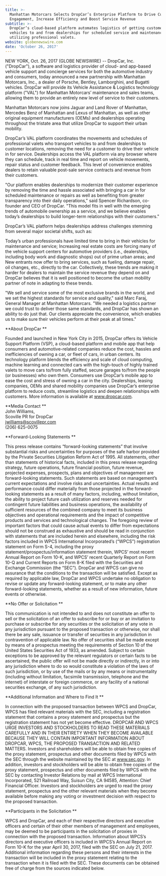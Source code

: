 ```yaml
---
title: >-
  Manhattan Motorcars Selects DropCar’s Enterprise Platform to Drive Customer
  Engagement, Increase Efficiency and Boost Service Revenue
subtitle: >-
  DropCar’s cloud-based platform automates logistics of getting customer
  vehicles to and from dealerships for scheduled service and maintenance
  utilizing professional valets.
website: globenewswire.com
date: 'October 26, 2017'
---
```

NEW YORK, Oct. 26, 2017 (GLOBE NEWSWIRE) -- DropCar, Inc. ("DropCar"), a software and logistics provider of cloud- and app-based vehicle support and concierge services for both the automotive industry and consumers, today announced a new partnership with Manhattan Motorcars, Inc., a dealer of Porsche, Bentley, Lamborghini, and Bugatti vehicles. DropCar will provide its Vehicle Assistance & Logistics technology platform ("VAL") for Manhattan Motorcars’ maintenance and sales teams, allowing them to provide an entirely new level of service to their customers.

Manhattan Motorcars now joins Jaguar and Land Rover of Manhattan, Mercedes Benz of Manhattan and Lexus of Manhattan, as well as other original equipment manufacturers (OEMs) and dealerships operating throughout the tristate area that utilize DropCar to support their urban mobility.

DropCar’s VAL platform coordinates the movements and schedules of professional valets who transport vehicles to and from dealerships to customer locations, removing the need for a customer to drive their vehicle in for service. Dealerships access the VAL platform via any browser where they can schedule, track in real time and report on vehicle movements, repair status and customer feedback. This level of convenience enables dealers to retain valuable post-sale service contracts and revenue from their customers.

"Our platform enables dealerships to modernize their customer experience by removing the time and hassle associated with bringing a car in for scheduled maintenance or repairs as well as benefiting from greater transparency into their daily operations," said Spencer Richardson, co-founder and CEO of DropCar. "This model fits in well with the emerging trends of automobile ownership as a service, and we believe enables today’s dealerships to build longer-term relationships with their customers."

DropCar’s VAL platform helps dealerships address challenges stemming from several major societal shifts, such as:

Today’s urban professionals have limited time to bring in their vehicles for maintenance and service; Increasing real estate costs are forcing many of the vehicle support centers for automotive providers (i.e., dealerships, including body work and diagnostic shops) out of prime urban areas; and New entrants now offer to bring services, such as fueling, damage repair, oil changes, etc., directly to the car. Collectively, these trends are making it harder for dealers to maintain the service revenue they depend on and DropCar believes that it is well positioned to become the urban mobility partner of note in adapting to these trends.

"We sell and service some of the most exclusive brands in the world, and we set the highest standards for service and quality," said Marc Faraj, General Manager at Manhattan Motorcars. "We needed a logistics partner we could trust to deliver those same standards, and DropCar has shown an ability to do just that. Our clients appreciate the convenience, which enables us to make sure their vehicles perform at their peak at all times."

**About DropCar**

Founded and launched in New York City in 2015, DropCar offers its Vehicle Support Platform (VSP), a cloud-based platform and mobile app that help consumers and automotive-related companies reduce the cost, hassles and inefficiencies of owning a car, or fleet of cars, in urban centers. Its technology platform blends the efficiency and scale of cloud computing, machine learning and connected cars with the high-touch of highly trained valets to move cars to/from fully staffed, secure garages to/from the people (or businesses) who own them. Consumers use DropCar’s mobile app to ease the cost and stress of owning a car in the city. Dealerships, leasing companies, OEMs and shared mobility companies use DropCar’s enterprise platform to reduce costs, streamline logistics and deepen relationships with customers. More information is available at www.dropcar.com. 

**Media Contact**\
John Williams, \
Scoville PR for DropCar\
jwilliams@scovillepr.com\
(206) 625-0075 

**Forward-Looking Statements **

This press release contains “forward-looking statements” that involve substantial risks and uncertainties for purposes of the safe harbor provided by the Private Securities Litigation Reform Act of 1995. All statements, other than statements of historical facts, included in this press release regarding strategy, future operations, future financial position, future revenue, projected expenses, prospects, plans and objectives of management are forward-looking statements. Such statements are based on management’s current expectations and involve risks and uncertainties. Actual results and performance could differ materially from those projected in the forward-looking statements as a result of many factors, including, without limitation, the ability to project future cash utilization and reserves needed for contingent future liabilities and business operations, the availability of sufficient resources of the combined company to meet its business objectives and operational requirements and the impact of competitive products and services and technological changes. The foregoing review of important factors that could cause actual events to differ from expectations should not be construed as exhaustive and should be read in conjunction with statements that are included herein and elsewhere, including the risk factors included in WPCS International Incorporated’s (“WPCS”) registration statement on Form S-4, including the proxy statement/prospectus/information statement therein, WPCS’ most recent Annual Report on Form 10-K, and WPCS’ recent Quarterly Report on Form 10-Q and Current Reports on Form 8-K filed with the Securities and Exchange Commission (the “SEC”). DropCar and WPCS can give no assurance that the conditions to the transaction will be satisfied. Except as required by applicable law, DropCar and WPCS undertake no obligation to revise or update any forward-looking statement, or to make any other forward-looking statements, whether as a result of new information, future events or otherwise. 

**No Offer or Solicitation **

This communication is not intended to and does not constitute an offer to sell or the solicitation of an offer to subscribe for or buy or an invitation to purchase or subscribe for any securities or the solicitation of any vote in any jurisdiction pursuant to the proposed transaction or otherwise, nor shall there be any sale, issuance or transfer of securities in any jurisdiction in contravention of applicable law. No offer of securities shall be made except by means of a prospectus meeting the requirements of Section 10 of the United States Securities Act of 1933, as amended. Subject to certain exceptions to be approved by the relevant regulators or certain facts to be ascertained, the public offer will not be made directly or indirectly, in or into any jurisdiction where to do so would constitute a violation of the laws of such jurisdiction, or by use of the mails or by any means or instrumentality (including without limitation, facsimile transmission, telephone and the internet) of interstate or foreign commerce, or any facility of a national securities exchange, of any such jurisdiction. 

**Additional Information and Where to Find It **

In connection with the proposed transaction between WPCS and DropCar, WPCS has filed relevant materials with the SEC, including a registration statement that contains a proxy statement and prospectus but the registration statement has not yet become effective. DROPCAR AND WPCS URGE INVESTORS AND STOCKHOLDERS TO READ THESE MATERIALS CAREFULLY AND IN THEIR ENTIRETY WHEN THEY BECOME AVAILABLE BECAUSE THEY WILL CONTAIN IMPORTANT INFORMATION ABOUT DROPCAR, WPCS, THE PROPOSED TRANSACTION AND RELATED MATTERS. Investors and shareholders will be able to obtain free copies of the proxy statement, prospectus and other documents filed by WPCS with the SEC through the website maintained by the SEC at www.sec.gov. In addition, investors and stockholders will be able to obtain free copies of the proxy statement, prospectus and other documents filed by WPCS with the SEC by contacting Investor Relations by mail at WPCS International Incorporated, 521 Railroad Way, Suisun City, CA 94585, Attention: Chief Financial Officer. Investors and stockholders are urged to read the proxy statement, prospectus and the other relevant materials when they become available before making any voting or investment decision with respect to the proposed transaction. 

**Participants in the Solicitation **

WPCS and DropCar, and each of their respective directors and executive officers and certain of their other members of management and employees, may be deemed to be participants in the solicitation of proxies in connection with the proposed transaction. Information about WPCS’s directors and executive officers is included in WPCS’s Annual Report on Form 10-K for the year April 30, 2017, filed with the SEC on July 21, 2017. Additional information regarding these persons and their interests in the transaction will be included in the proxy statement relating to the transaction when it is filed with the SEC. These documents can be obtained free of charge from the sources indicated below.
